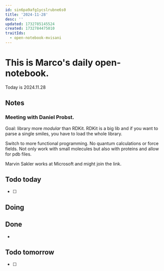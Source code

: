 ```yaml
---
id: sin6pa9afg1ycslrubne6s0
title: '2024-11-28'
desc: ''
updated: 1732785145524
created: 1732784475010
traitIds:
  - open-notebook-mvisani
---
```

# This is Marco's daily open-notebook.

Today is 2024.11.28


## Notes
### Meeting with Daniel Probst. 
Goal: library more *modular* than RDKit. RDKit is a big lib and if you want to parse a single smiles,
you have to load the whole library.

Switch to more functional programming. No quantum calculations or force fields. Not only work with small molecules
but also with proteins and allow for pdb files.

Marvin Sakler works at Microsoft and might join the link.

## Todo today
- [ ] 

## Doing


## Done
*  


## Todo tomorrow
- [ ]